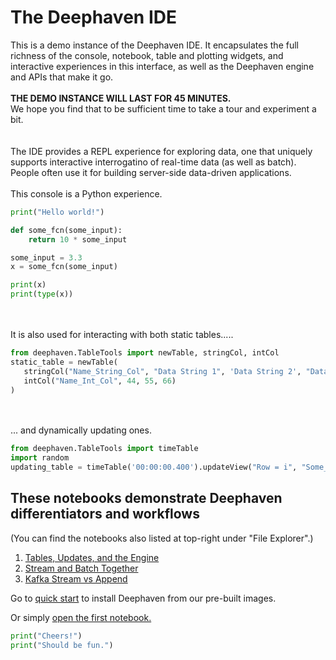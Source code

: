 # The Deephaven IDE

This is a demo instance of the Deephaven IDE.
It encapsulates the full richness of the console, notebook, table and plotting widgets, and interactive experiences in this interface, as well as the Deephaven engine and APIs that make it go.
\
\
**THE DEMO INSTANCE WILL LAST FOR 45 MINUTES.**\
We hope you find that to be sufficient time to take a tour and experiment a bit.
\
\
\
The IDE provides a REPL experience for exploring data, one that uniquely supports interactive interrogatino of real-time data (as well as batch).
People often use it for building server-side data-driven applications.
\
\
This console is a Python experience.

```python
print("Hello world!")

def some_fcn(some_input):
    return 10 * some_input

some_input = 3.3
x = some_fcn(some_input)

print(x)
print(type(x))
```
\
\
It is also used for interacting with both static tables.....
```python
from deephaven.TableTools import newTable, stringCol, intCol
static_table = newTable(
   stringCol("Name_String_Col", "Data String 1", 'Data String 2', "Data String 3"),
   intCol("Name_Int_Col", 44, 55, 66)
)
```
\
\
... and dynamically updating ones.

```python
from deephaven.TableTools import timeTable
import random
updating_table = timeTable('00:00:00.400').updateView("Row = i", "Some_Int = (int)random.randint(0,100)").reverse()
```


## These notebooks demonstrate Deephaven differentiators and workflows
(You can find the notebooks also listed at top-right under "File Explorer".)


1. [Tables, Updates, and the Engine](01%20Tables,%20Updates,%20and%20the%20Engine.md)
2. [Stream and Batch Together](02%20Stream%20and%20Batch%20Together.md)
3. [Kafka Stream vs Append](03%20Kafka%20Stream%20vs%20Append.md)


Go to [quick start](https://deephaven.io/core/docs/tutorials/quickstart/) to install Deephaven from our pre-built images.

Or simply [open the first notebook.](01%20Tables,%20Updates,%20and%20the%20Engine.md)


```python
print("Cheers!")
print("Should be fun.")
```
